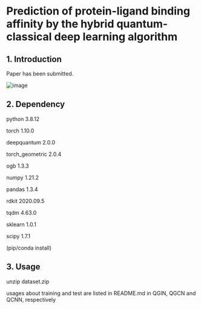 # Prediction of protein-ligand binding affinity by the hybrid quantum-classical deep learning algorithm

## 1. Introduction
Paper has been submitted.

![image]()

## 2. Dependency
python 3.8.12

torch 1.10.0

deepquantum 2.0.0

torch_geometric 2.0.4

ogb 1.3.3

numpy 1.21.2

pandas 1.3.4

rdkit 2020.09.5

tqdm 4.63.0

sklearn 1.0.1

scipy 1.7.1

(pip/conda install)
## 3. Usage
unzip dataset.zip

usages about training and test are listed in README.md in QGIN, QGCN and QCNN, respectively
